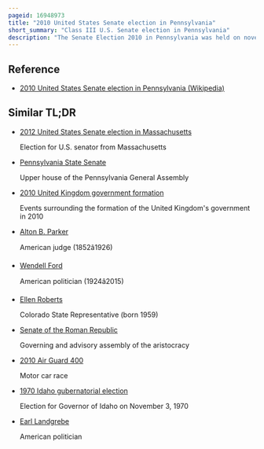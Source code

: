 ```yaml
---
pageid: 16948973
title: "2010 United States Senate election in Pennsylvania"
short_summary: "Class III U.S. Senate election in Pennsylvania"
description: "The Senate Election 2010 in Pennsylvania was held on november 2 2010 during the midterm Elections of 2010. Incumbent Republican-turned-Democrat U. S. Senator arlen Specter Ran for a sixth Term but lost to joe Sestak in the democratic Primary. Republican Nominee Pat Toomey then won the Seat."
---
```


## Reference

- [2010 United States Senate election in Pennsylvania (Wikipedia)](https://en.wikipedia.org/?curid=16948973)

## Similar TL;DR

- [2012 United States Senate election in Massachusetts](/tldr/en/2012-united-states-senate-election-in-massachusetts)

  Election for U.S. senator from Massachusetts

- [Pennsylvania State Senate](/tldr/en/pennsylvania-state-senate)

  Upper house of the Pennsylvania General Assembly

- [2010 United Kingdom government formation](/tldr/en/2010-united-kingdom-government-formation)

  Events surrounding the formation of the United Kingdom's government in 2010

- [Alton B. Parker](/tldr/en/alton-b-parker)

  American judge (1852â1926)

- [Wendell Ford](/tldr/en/wendell-ford)

  American politician (1924â2015)

- [Ellen Roberts](/tldr/en/ellen-roberts)

  Colorado State Representative (born 1959)

- [Senate of the Roman Republic](/tldr/en/senate-of-the-roman-republic)

  Governing and advisory assembly of the aristocracy

- [2010 Air Guard 400](/tldr/en/2010-air-guard-400)

  Motor car race

- [1970 Idaho gubernatorial election](/tldr/en/1970-idaho-gubernatorial-election)

  Election for Governor of Idaho on November 3, 1970

- [Earl Landgrebe](/tldr/en/earl-landgrebe)

  American politician
